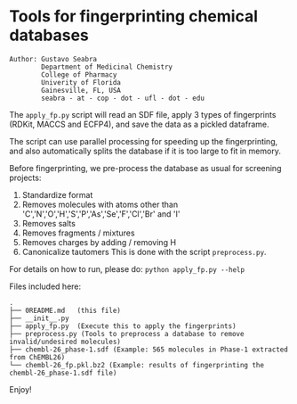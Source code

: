 # Tools for fingerprinting chemical databases

```
Author: Gustavo Seabra 
        Department of Medicinal Chemistry
        College of Pharmacy
        Univerity of Florida
        Gainesville, FL, USA
        seabra - at - cop - dot - ufl - dot - edu
```

The `apply_fp.py` script will read an SDF file,
apply 3 types of fingerprints (RDKit, MACCS and ECFP4),
and save the data as a pickled dataframe.

The script can use parallel processing for speeding up
the fingerprinting, and also automatically splits the
database if it is too large to fit in memory.

Before fingerprinting, we pre-process the database as
usual for screening projects:
1. Standardize format
2. Removes molecules with atoms other than 'C','N','O','H','S','P','As','Se','F','Cl','Br' and 'I'
3. Removes salts
4. Removes fragments / mixtures
5. Removes charges by adding / removing H
6. Canonicalize tautomers
This is done with the script `preprocess.py`.

For details on how to run, please do:
`python apply_fp.py --help`

Files included here:
```
.
├── 0README.md   (this file)
├── __init__.py
├── apply_fp.py  (Execute this to apply the fingerprints)
├── preprocess.py (Tools to preprocess a database to remove invalid/undesired molecules)
├── chembl-26_phase-1.sdf (Example: 565 molecules in Phase-1 extracted from ChEMBL26)
└── chembl-26_fp.pkl.bz2 (Example: results of fingerprinting the chembl-26_phase-1.sdf file)
```

Enjoy!
